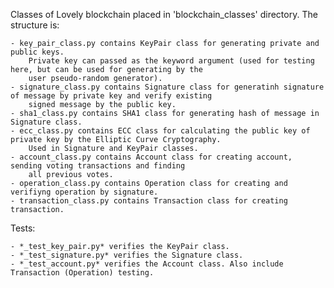 Classes of Lovely blockchain placed in 'blockchain_classes' directory. The structure is:
    
    - key_pair_class.py contains KeyPair class for generating private and public keys.
        Private key can passed as the keyword argument (used for testing here, but can be used for generating by the
        user pseudo-random generator).
    - signature_class.py contains Signature class for generatinh signature of message by private key and verify existing
        signed message by the public key.
    - sha1_class.py contains SHA1 class for generating hash of message in Signature class.
    - ecc_class.py contains ECC class for calculating the public key of private key by the Elliptic Curve Cryptography.
        Used in Signature and KeyPair classes.
    - account_class.py contains Account class for creating account, sending voting transactions and finding
        all previous votes.
    - operation_class.py contains Operation class for creating and verifiyng operation by signature.
    - transaction_class.py contains Transaction class for creating transaction.

Tests:

    - *_test_key_pair.py* verifies the KeyPair class.
    - *_test_signature.py* verifies the Signature class.
    - *_test_account.py* verifies the Account class. Also include Transaction (Operation) testing.
